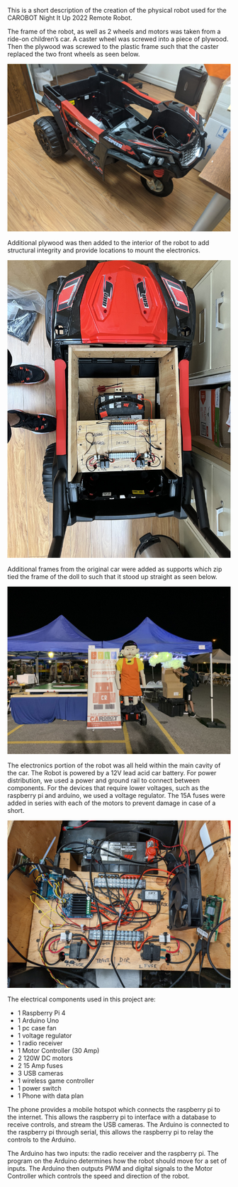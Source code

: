This is a short description of the creation of the physical robot used for the CAROBOT Night It Up 2022 Remote Robot. 

The frame of the robot, as well as 2 wheels and motors was taken from a ride-on children’s car. A caster wheel was screwed into a piece of plywood. Then the plywood was screwed to the plastic frame such that the caster replaced the two front wheels as seen below. 

![car](./PXL_20220630_161905990(2).jpg?raw=true)

Additional plywood was then added to the interior of the robot to add structural integrity and provide locations to mount the electronics. 

![car](./IMG_3420_(1).jpg?raw=true)

Additional frames from the original car were added as supports which zip tied the frame of the doll to such that it stood up straight as seen below.

![car](./IMG_4243.jpg?raw=true)

The electronics portion of the robot was all held within the main cavity of the car. The Robot is powered by a 12V lead acid car battery. For power distribution, we used a power and ground rail to connect between components. For the devices that require lower voltages, such as the raspberry pi and arduino, we used a voltage regulator. The 15A fuses were added in series with each of the motors to prevent damage in case of a short. 

![car](./PXL_20220823_170301252.jpg?raw=true)

The electrical components used in this project are:
- 1 Raspberry Pi 4
- 1 Arduino Uno
- 1 pc case fan
- 1 voltage regulator
- 1 radio receiver
- 1 Motor Controller (30 Amp)
- 2 120W DC motors 
- 2 15 Amp fuses
- 3 USB cameras
- 1 wireless game controller
- 1 power switch
- 1 Phone with data plan


The phone provides a mobile hotspot which connects the raspberry pi to the internet. This allows the raspberry pi to interface with a database to receive controls, and stream the USB cameras. The Arduino is connected to the raspberry pi through serial, this allows the raspberry pi to relay the controls to the Arduino. 

The Arduino has two inputs: the radio receiver and the raspberry pi. The program on the Arduino determines how the robot should move for a set of inputs. The Arduino then outputs PWM and digital signals to the Motor Controller which controls the speed and direction of the robot.
